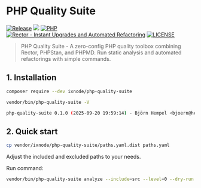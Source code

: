 # PHP Quality Suite

[![Release](https://img.shields.io/github/v/release/ixnode/php-quality-suite)](https://github.com/ixnode/php-quality-suite/releases)
[![](https://img.shields.io/github/release-date/ixnode/php-quality-suite)](https://github.com/twelvepics-com/php-calendar-builder/releases)
[![PHP](https://img.shields.io/badge/PHP-^8.0-777bb3.svg?logo=php&logoColor=white&labelColor=555555&style=flat)](https://www.php.net/supported-versions.php)
[![Rector - Instant Upgrades and Automated Refactoring](https://img.shields.io/badge/Rector-^2.1-73a165.svg?style=flat)](https://github.com/rectorphp/rector)
[![LICENSE](https://img.shields.io/github/license/ixnode/php-quality-suite)](https://github.com/ixnode/php-quality-suite/blob/master/LICENSE)

> PHP Quality Suite - A zero-config PHP quality toolbox combining Rector, PHPStan, and PHPMD. Run static analysis and automated refactorings with simple commands.

## 1. Installation

```bash
composer require --dev ixnode/php-quality-suite
```

```bash
vendor/bin/php-quality-suite -V
```

```bash
php-quality-suite 0.1.0 (2025-09-20 19:59:14) - Björn Hempel <bjoern@hempel.li>
```

## 2. Quick start

```bash
cp vendor/ixnode/php-quality-suite/paths.yaml.dist paths.yaml
```

Adjust the included and excluded paths to your needs.

Run command:

```Bash
vendor/bin/php-quality-suite analyze --include=src --level=0 --dry-run
```
